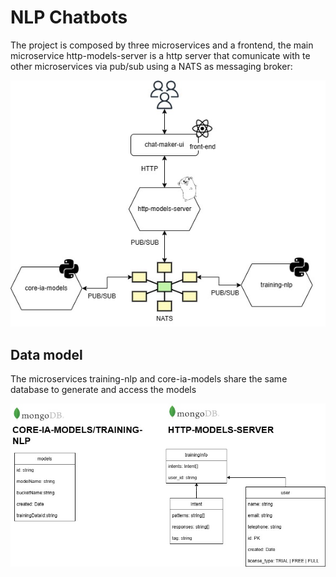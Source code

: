 # NLP Chatbots
The project is composed by three microservices and a frontend, the main microservice http-models-server is a http server that comunicate with te other microservices via pub/sub using a NATS as messaging broker:

![Structure](/docs/images/NLP%20chatbots-Page-4.jpg)

## Data model
The microservices training-nlp and core-ia-models share the same database to generate and access the models

![Models](/docs/images/NLP%20chatbots-Modelo%20datos.jpg)